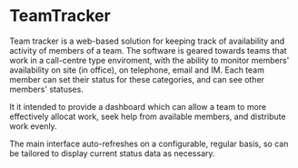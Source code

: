 # TeamTracker

Team tracker is a web-based solution for keeping track of availability and activity of members of a team. The software is geared towards teams that work in a call-centre type enviroment, with the ability to monitor members' availability on site (in office), on telephone, email and IM. Each team member can set their status for these categories, and can see other members' statuses.

It it intended to provide a dashboard which can allow a team to more effectively allocat work, seek help from available members, and distribute work evenly.

The main interface auto-refreshes on a configurable, regular basis, so can be tailored to display current status data as necessary.
